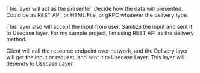 This layer will act as the presenter. Decide how the data will presented. Could be as REST API, or HTML File, or gRPC whatever the delivery type. 

This layer also will accept the input from user. Sanitize the input and sent it to Usecase layer.
For my sample project, I’m using REST API as the delivery method. 

Client will call the resource endpoint over network, and the Delivery layer will get the input or request, and sent it to Usecase Layer.
This layer will depends to Usecase Layer.